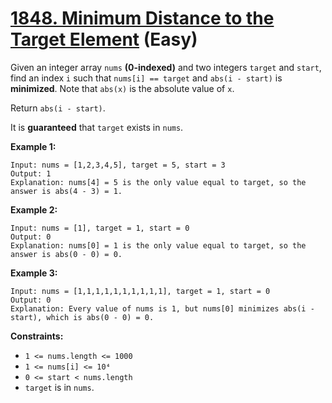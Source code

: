# [1848. Minimum Distance to the Target Element][link] (Easy)

[link]: https://leetcode.com/problems/minimum-distance-to-the-target-element/

Given an integer array `nums` **(0-indexed)** and two integers `target` and `start`, find an index
`i` such that `nums[i] == target` and `abs(i - start)` is **minimized**. Note that `abs(x)` is the
absolute value of `x`.

Return `abs(i - start)`.

It is **guaranteed** that `target` exists in `nums`.

**Example 1:**

```
Input: nums = [1,2,3,4,5], target = 5, start = 3
Output: 1
Explanation: nums[4] = 5 is the only value equal to target, so the answer is abs(4 - 3) = 1.
```

**Example 2:**

```
Input: nums = [1], target = 1, start = 0
Output: 0
Explanation: nums[0] = 1 is the only value equal to target, so the answer is abs(0 - 0) = 0.
```

**Example 3:**

```
Input: nums = [1,1,1,1,1,1,1,1,1,1], target = 1, start = 0
Output: 0
Explanation: Every value of nums is 1, but nums[0] minimizes abs(i - start), which is abs(0 - 0) = 0.
```

**Constraints:**

- `1 <= nums.length <= 1000`
- `1 <= nums[i] <= 10⁴`
- `0 <= start < nums.length`
- `target` is in `nums`.
